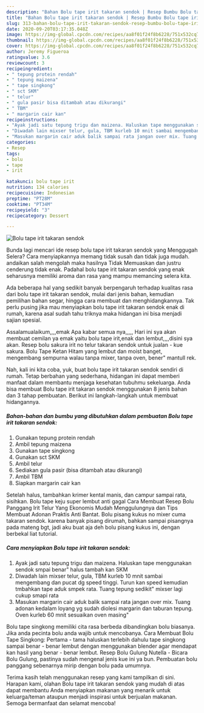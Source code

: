 ```yaml
---
description: "Bahan Bolu tape irit takaran sendok | Resep Bumbu Bolu tape irit takaran sendok Yang Mudah Dan Praktis"
title: "Bahan Bolu tape irit takaran sendok | Resep Bumbu Bolu tape irit takaran sendok Yang Mudah Dan Praktis"
slug: 313-bahan-bolu-tape-irit-takaran-sendok-resep-bumbu-bolu-tape-irit-takaran-sendok-yang-mudah-dan-praktis
date: 2020-09-20T03:17:35.048Z
image: https://img-global.cpcdn.com/recipes/aa8f01f24f8b6228/751x532cq70/bolu-tape-irit-takaran-sendok-foto-resep-utama.jpg
thumbnail: https://img-global.cpcdn.com/recipes/aa8f01f24f8b6228/751x532cq70/bolu-tape-irit-takaran-sendok-foto-resep-utama.jpg
cover: https://img-global.cpcdn.com/recipes/aa8f01f24f8b6228/751x532cq70/bolu-tape-irit-takaran-sendok-foto-resep-utama.jpg
author: Jeremy Figueroa
ratingvalue: 3.6
reviewcount: 3
recipeingredient:
- " tepung protein rendah"
- " tepung maizena"
- " tape singkong"
- " sct SKM"
- " telur"
- " gula pasir bisa ditambah atau dikurangi"
- " TBM"
- " margarin cair kan"
recipeinstructions:
- "Ayak jadi satu tepung trigu dan maizena. Haluskan tape menggunakan sendok smpai benar&#34; halus tambah kan SKM"
- "Diwadah lain mixser telur, gula, TBM kurleb 10 mnit sambai mengembang dan pucat dg speed tinggi. Turun kan speed kemudian tmbahkan tape aduk smpek rata. Tuang tepung sedikit&#34; mixser lagi cukup smapi rata"
- "Masukan margarin cair aduk balik sampai rata jangan over mix. Tuang adonan kedalam loyang yg sudah diolesi margarin dan taburan tepung. Oven kurleb 60 mnit sesuaikan oven masing&#34;"
categories:
- Resep
tags:
- bolu
- tape
- irit

katakunci: bolu tape irit 
nutrition: 134 calories
recipecuisine: Indonesian
preptime: "PT28M"
cooktime: "PT34M"
recipeyield: "3"
recipecategory: Dessert

---
```



![Bolu tape irit takaran sendok](https://img-global.cpcdn.com/recipes/aa8f01f24f8b6228/751x532cq70/bolu-tape-irit-takaran-sendok-foto-resep-utama.jpg)

Bunda lagi mencari ide resep bolu tape irit takaran sendok yang Menggugah Selera? Cara menyiapkannya memang tidak susah dan tidak juga mudah. andaikan salah mengolah maka hasilnya Tidak Memuaskan dan justru cenderung tidak enak. Padahal bolu tape irit takaran sendok yang enak seharusnya memiliki aroma dan rasa yang mampu memancing selera kita.

Ada beberapa hal yang sedikit banyak berpengaruh terhadap kualitas rasa dari bolu tape irit takaran sendok, mulai dari jenis bahan, kemudian pemilihan bahan segar, hingga cara membuat dan menghidangkannya. Tak perlu pusing jika mau menyiapkan bolu tape irit takaran sendok enak di rumah, karena asal sudah tahu triknya maka hidangan ini bisa menjadi sajian spesial.

Assalamualaikum,,,,emak Apa kabar semua nya,,,,, Hari ini sya akan membuat cemilan ya emak yaitu bolu tape irit,enak dan lembut,,,,disini sya akan. Resep bolu sakura irit no telur takaran sendok untuk jualan - kue sakura. Bolu Tape Ketan Hitam yang lembut dan moist banget, mengembang sempurna walau tanpa mixer, tanpa oven, bener&#34; mantull rek.


Nah, kali ini kita coba, yuk, buat bolu tape irit takaran sendok sendiri di rumah. Tetap berbahan yang sederhana, hidangan ini dapat memberi manfaat dalam membantu menjaga kesehatan tubuhmu sekeluarga. Anda bisa membuat Bolu tape irit takaran sendok menggunakan 8 jenis bahan dan 3 tahap pembuatan. Berikut ini langkah-langkah untuk membuat hidangannya.

<!--inarticleads1-->

##### Bahan-bahan dan bumbu yang dibutuhkan dalam pembuatan Bolu tape irit takaran sendok:

1. Gunakan  tepung protein rendah
1. Ambil  tepung maizena
1. Gunakan  tape singkong
1. Gunakan  sct SKM
1. Ambil  telur
1. Sediakan  gula pasir (bisa ditambah atau dikurangi)
1. Ambil  TBM
1. Siapkan  margarin cair kan


Setelah halus, tambahkan krimer kental manis, dan campur sampai rata, sisihkan. Bolu tape keju super lembut anti gagal Cara Membuat Resep Bolu Panggang Irit Telur Yang Ekonomis Mudah Menggulungnya dan Tips Membuat Adonan Praktis Anti Bantat. Bolu pisang kukus no mixer cuma takaran sendok. karena banyak pisang dirumah, bahkan sampai pisangnya pada mateng bgt, jadi aku buat aja deh bolu pisang kukus ini, dengan berbekal liat tutorial. 

<!--inarticleads2-->

##### Cara menyiapkan Bolu tape irit takaran sendok:

1. Ayak jadi satu tepung trigu dan maizena. Haluskan tape menggunakan sendok smpai benar&#34; halus tambah kan SKM
1. Diwadah lain mixser telur, gula, TBM kurleb 10 mnit sambai mengembang dan pucat dg speed tinggi. Turun kan speed kemudian tmbahkan tape aduk smpek rata. Tuang tepung sedikit&#34; mixser lagi cukup smapi rata
1. Masukan margarin cair aduk balik sampai rata jangan over mix. Tuang adonan kedalam loyang yg sudah diolesi margarin dan taburan tepung. Oven kurleb 60 mnit sesuaikan oven masing&#34;


Bolu tape singkong memiliki cita rasa berbeda dibandingkan bolu biasanya. Jika anda pecinta bolu anda wajib untuk mencobanya. Cara Membuat Bolu Tape Singkong: Pertama - tama haluskan terlebih dahulu tape singkong sampai benar - benar lembut dengan menggunakan blender agar mendapat kan hasil yang benar - benar lembut. Resep Bolu Gulung Nutella - Bicara Bolu Gulung, pastinya sudah mengenal jenis kue ini ya bun. Pembuatan bolu panggang sebenarnya mirip dengan bolu pada umumnya. 

Terima kasih telah menggunakan resep yang kami tampilkan di sini. Harapan kami, olahan Bolu tape irit takaran sendok yang mudah di atas dapat membantu Anda menyiapkan makanan yang menarik untuk keluarga/teman ataupun menjadi inspirasi untuk berjualan makanan. Semoga bermanfaat dan selamat mencoba!
